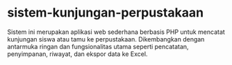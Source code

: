 # sistem-kunjungan-perpustakaan
Sistem ini merupakan aplikasi web sederhana berbasis PHP untuk mencatat kunjungan siswa atau tamu ke perpustakaan. Dikembangkan dengan antarmuka ringan dan fungsionalitas utama seperti pencatatan, penyimpanan, riwayat, dan ekspor data ke Excel.
